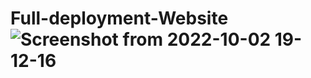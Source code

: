 # Full-deployment-Website![Screenshot from 2022-10-02 19-12-16](https://user-images.githubusercontent.com/106875822/193471987-68390259-ab76-4dd6-9e58-a1c37d6a5d5c.png)
